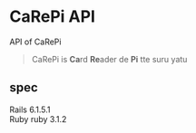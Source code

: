 # CaRePi API

API of CaRePi

> CaRePi is **Ca**rd **Re**ader de **Pi** tte suru yatu

## spec

Rails 6.1.5.1  
Ruby ruby 3.1.2
